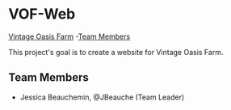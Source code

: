 # VOF-Web

[Vintage Oasis Farm](#vof-web) -[Team Members](#teammembers)

This project's goal is to create a website for Vintage Oasis Farm.

## Team Members

- Jessica Beauchemin, @JBeauche (Team Leader)
